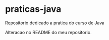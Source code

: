 # praticas-java
Repositorio dedicado a pratica do curso de Java

Alteracao no README do meu repositorio.